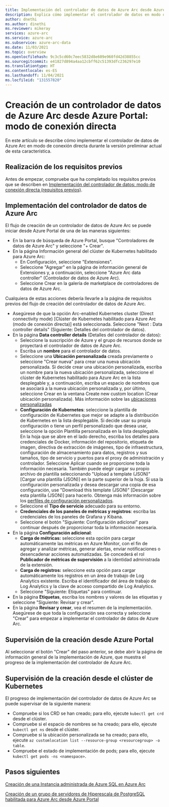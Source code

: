 ```yaml
---
title: Implementación del controlador de datos de Azure Arc desde Azure Portal | Modo de conexión directa
description: Explica cómo implementar el controlador de datos en modo de conexión directa desde Azure Portal.
author: dnethi
ms.author: dinethi
ms.reviewer: mikeray
services: azure-arc
ms.service: azure-arc
ms.subservice: azure-arc-data
ms.date: 11/03/2021
ms.topic: overview
ms.openlocfilehash: 9c3c5cd60c7eec5832d8e609e960fd42d38855cc
ms.sourcegitcommit: e41827d894a4aa12cbff62c51393dfc236297e10
ms.translationtype: HT
ms.contentlocale: es-ES
ms.lasthandoff: 11/04/2021
ms.locfileid: "131557820"
---
```

#  <a name="create-azure-arc-data-controller-from-azure-portal---direct-connectivity-mode"></a>Creación de un controlador de datos de Azure Arc desde Azure Portal: modo de conexión directa

En este artículo se describe cómo implementar el controlador de datos de Azure Arc en modo de conexión directa durante la versión preliminar actual de esta característica. 

## <a name="complete-prerequisites"></a>Realización de los requisitos previos

Antes de empezar, compruebe que ha completado los requisitos previos que se describen en [Implementación del controlador de datos: modo de conexión directa (requisitos previos)](create-data-controller-direct-prerequisites.md).

## <a name="deploy-azure-arc-data-controller"></a>Implementación del controlador de datos de Azure Arc

El flujo de creación de un controlador de datos de Azure Arc se puede iniciar desde Azure Portal de una de las maneras siguientes:

- En la barra de búsqueda de Azure Portal, busque "Controladores de datos de Azure Arc" y seleccione "+ Crear".
- En la página Información general del clúster de Kubernetes habilitado para Azure Arc:
  - En Configuración, seleccione "Extensiones".
  - Seleccione "Agregar" en la página de información general de Extensiones y, a continuación, seleccione "Azure Arc data controller" (Controlador de datos de Azure Arc).
  - Seleccione Crear en la galería de marketplace de controladores de datos de Azure Arc.
  
Cualquiera de estas acciones debería llevarle a la página de requisitos previos del flujo de creación del controlador de datos de Azure Arc.

- Asegúrese de que la opción Arc-enabled Kubernetes cluster (Direct connectivity mode) [Clúster de Kubernetes habilitado para Azure Arc (modo de conexión directa)] está seleccionada. Seleccione "Next : Data controller details" (Siguiente: Detalles del controlador de datos).
- En la página **Data controller details** (Detalles del controlador de datos):
  - Seleccione la suscripción de Azure y el grupo de recursos donde se proyectará el controlador de datos de Azure Arc.
  - Escriba un **nombre** para el controlador de datos.
  - Seleccione una **Ubicación personalizada** creada previamente o seleccione "Crear nueva" para crear una nueva ubicación personalizada. Si decide crear una ubicación personalizada, escriba un nombre para la nueva ubicación personalizada, seleccione el clúster de Kubernetes habilitado para Azure Arc en la lista desplegable y, a continuación, escriba un espacio de nombres que se asociará a la nueva ubicación personalizada y, por último, seleccione Crear en la ventana Create new custom location (Crear ubicación personalizada). Más información sobre las [ubicaciones personalizadas](../kubernetes/conceptual-custom-locations.md)
  - **Configuración de Kubernetes**: seleccione la plantilla de configuración de Kubernetes que mejor se adapte a la distribución de Kubernetes en la lista desplegable. Si decide usar su propia configuración o tiene un perfil personalizado que desea usar, seleccione la opción Plantilla personalizada en la lista desplegable. En la hoja que se abre en el lado derecho, escriba los detalles para credenciales de Docker, información del repositorio, etiqueta de imagen, directiva de extracción de imágenes, tipo de infraestructura, configuración de almacenamiento para datos, registros y sus tamaños, tipo de servicio y puertos para el proxy de administración y controlador. Seleccione Aplicar cuando se proporcione toda la información necesaria. También puede elegir cargar su propio archivo de plantilla seleccionando "Upload a template (JSON)" [Cargar una plantilla (JSON)] en la parte superior de la hoja. Si usa la configuración personalizada y desea descargar una copia de esa configuración, use "Download this template (JSON)" [Descargar esta plantilla (JSON)] para hacerlo. Obtenga más información sobre los [perfiles de configuración personalizados](create-custom-configuration-template.md).
  - Seleccione el **Tipo de servicio** adecuado para su entorno.
  - **Credenciales de los paneles de métricas y registros**: escriba las credenciales de los paneles de Grafana y Kibana.
  - Seleccione el botón "Siguiente: Configuración adicional" para continuar después de proporcionar toda la información necesaria.
- En la página **Configuración adicional**:
  - **Carga de métricas:** seleccione esta opción para cargar automáticamente las métricas en Azure Monitor, con el fin de agregar y analizar métricas, generar alertas, enviar notificaciones o desencadenar acciones automatizadas. Se concederá el rol **Publicador de métricas de supervisión** a la identidad administrada de la extensión. 
  - **Carga de registros:** seleccione esta opción para cargar automáticamente los registros en un área de trabajo de Log Analytics existente. Escriba el identificador del área de trabajo de Log Analytics y la clave de acceso compartido de Log Analytics. 
  - Seleccione "Siguiente: Etiquetas" para continuar.
- En la página **Etiquetas**, escriba los nombres y valores de las etiquetas y seleccione "Siguiente: Revisar y crear".
- En la página **Revisar y crear**, vea el resumen de la implementación. Asegúrese de que toda la configuración sea correcta y seleccione "Crear" para empezar a implementar el controlador de datos de Azure Arc.

## <a name="monitor-the-creation-from-azure-portal"></a>Supervisión de la creación desde Azure Portal

Al seleccionar el botón "Crear" del paso anterior, se debe abrir la página de información general de la implementación de Azure, que muestra el progreso de la implementación del controlador de Azure Arc.

## <a name="monitor-the-creation-from-your-kubernetes-cluster"></a>Supervisión de la creación desde el clúster de Kubernetes

El progreso de implementación del controlador de datos de Azure Arc se puede supervisar de la siguiente manera:

- Compruebe si los CRD se han creado; para ello, ejecute ```kubectl get crd ``` desde el clúster.  
- Compruebe si el espacio de nombres se ha creado; para ello, ejecute ```kubectl get ns``` desde el clúster.
- Compruebe si la ubicación personalizada se ha creado; para ello, ejecute ```az customlocation list --resource-group <resourcegroup> -o table```. 
- Compruebe el estado de implementación de pods; para ello, ejecute ```kubectl get pods -ns <namespace>```.

## <a name="next-steps"></a>Pasos siguientes

[Creación de una Instancia administrada de Azure SQL en Azure Arc](create-sql-managed-instance.md)

[Creación de un grupo de servidores de Hiperescala de PostgreSQL habilitada para Azure Arc desde Azure Portal](create-postgresql-hyperscale-server-group.md)
